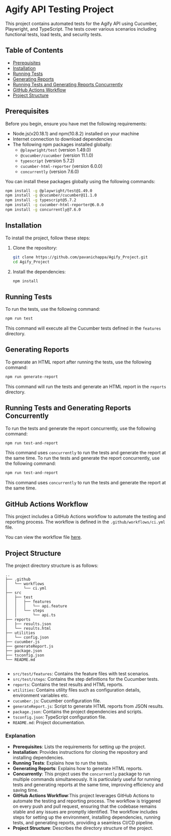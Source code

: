 # Agify API Testing Project

This project contains automated tests for the Agify API using Cucumber, Playwright, and TypeScript. The tests cover various scenarios including functional tests, load tests, and security tests.

## Table of Contents

- [Prerequisites](#prerequisites)
- [Installation](#installation)
- [Running Tests](#running-tests)
- [Generating Reports](#generating-reports)
- [Running Tests and Generating Reports Concurrently](#running-tests-and-generating-reports-concurrently)
- [GitHub Actions Workflow](#github-actions-workflow)
- [Project Structure](#project-structure)


## Prerequisites

Before you begin, ensure you have met the following requirements:

- Node.js(v20.18.1) and npm(10.8.2) installed on your machine
- Internet connection to download dependencies
- The following npm packages installed globally:
  - `@playwright/test` (version 1.49.0)
  - `@cucumber/cucumber` (version 11.1.0)
  - `typescript` (version 5.7.2)
  - `cucumber-html-reporter` (version 6.0.0)
  - `concurrently` (version 7.6.0)


You can install these packages globally using the following commands:

```sh
npm install -g @playwright/test@1.49.0
npm install -g @cucumber/cucumber@11.1.0
npm install -g typescript@5.7.2
npm install -g cucumber-html-reporter@6.0.0
npm install -g concurrently@7.6.0
```

## Installation

To install the project, follow these steps:

1. Clone the repository:

   ```sh
   git clone https://github.com/pavanichappa/Agify_Project.git
   cd Agify_Project
   ```

2. Install the dependencies:

   ```sh
   npm install
   ```

## Running Tests

To run the tests, use the following command:

```sh
npm run test
```

This command will execute all the Cucumber tests defined in the `features` directory.

## Generating Reports

To generate an HTML report after running the tests, use the following command:

```sh
npm run generate-report
```

This command will run the tests and generate an HTML report in the `reports` directory.

## Running Tests and Generating Reports Concurrently

To run the tests and generate the report concurrently, use the following command:

```sh
npm run test-and-report
```

This command uses `concurrently` to run the tests and generate the report at the same time.
To run the tests and generate the report concurrently, use the following command:

```sh
npm run test-and-report
```
This command uses `concurrently` to run the tests and generate the report at the same time.

## GitHub Actions Workflow

This project includes a GitHub Actions workflow to automate the testing and reporting process. The workflow is defined in the `.github/workflows/ci.yml` file.

You can view the workflow file [here](.github/workflows/ci.yml).


## Project Structure

The project directory structure is as follows:

```
..
├── .github
│   └── workflows
│       └── ci.yml
├── src
│   ├── test
│   │   ├── features
│   │   │   └── api.feature
│   │   └── steps
│   │       └── api.ts
├── reports
│   ├── results.json
│   └── results.html
├── utilities
│   └── config.json
├── cucumber.js
├── generateReport.js
├── package.json
├── tsconfig.json
└── README.md


```

- `src/test/features`: Contains the feature files with test scenarios.
- `src/test/steps`: Contains the step definitions for the Cucumber tests.
- `reports`: Contains the test results and HTML reports.
- `utilities`: Contains utility files such as configuration details, environment variables etc.
- `cucumber.js`: Cucumber configuration file.
- `generateReport.js`: Script to generate HTML reports from JSON results.
- `package.json`: Contains the project dependencies and scripts.
- `tsconfig.json`: TypeScript configuration file.
- `README.md`: Project documentation.


### Explanation

- **Prerequisites**: Lists the requirements for setting up the project.
- **Installation**: Provides instructions for cloning the repository and installing dependencies.
- **Running Tests**: Explains how to run the tests.
- **Generating Reports**: Explains how to generate HTML reports.
- **Concurrently**: This project uses the `concurrently` package to run multiple commands simultaneously. It is particularly useful for running tests and generating reports at the same time, improving efficiency and saving time.
- **GitHub Actions Workflow**:This project leverages GitHub Actions to automate the testing and reporting process. The workflow is triggered on every push and pull request, ensuring that the codebase remains stable and any issues are promptly identified. The workflow includes steps for setting up the environment, installing dependencies, running tests, and generating reports, providing a seamless CI/CD pipeline.
- **Project Structure**: Describes the directory structure of the project.
